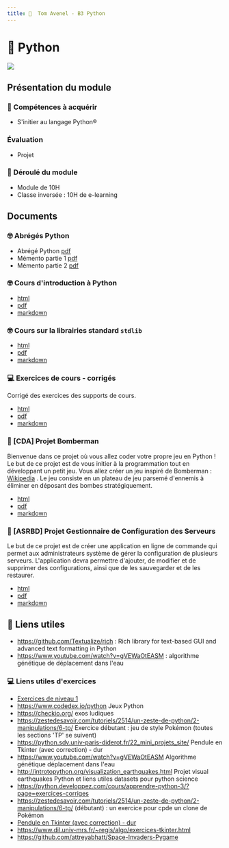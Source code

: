 ```yaml
---
title: 󰌠  Tom Avenel - B3 Python
---
```


# 󰌠  Python

![](/resources/images/cover/python.jpg)

## Présentation du module

### 🎯 Compétences à acquérir
 
- S'initier au langage Python®

### Évaluation

- Projet

### 📅 Déroulé du module

- Module de 10H
- Classe inversée : 10H de e-learning

## Documents

### 🤓 Abrégés Python

- Abrégé Python [pdf](/cours/python/abregepython.pdf)
- Mémento partie 1 [pdf](/cours/python/Partie_1_memento_Python_3.pdf)
- Mémento partie 2 [pdf](/cours/python/Partie_2_memento_Python_3.pdf)

### 🤓 Cours d'introduction à Python

- [html](/cours/python/python-cours-niveau1.html)
- [pdf](/cours/python/python-cours-niveau1.pdf)
- [markdown](/cours/python/python-cours-niveau1.md)

### 🤓 Cours sur la librairies standard `stdlib`

- [html](/cours/python/python-cours-stdlib.html)
- [pdf](/cours/python/python-cours-stdlib.pdf)
- [markdown](/cours/python/python-cours-stdlib.md)

### 💻 Exercices de cours - corrigés

Corrigé des exercices des supports de cours.

- [html](/cours/python/python-exos-cours-corrige.html)
- [pdf](/cours/python/python-exos-cours-corrige.pdf)
- [markdown](/cours/python/python-exos-cours-corrige.md)

### 📌 [CDA] Projet Bomberman

Bienvenue dans ce projet où vous allez coder votre propre jeu en Python ! Le but de ce projet est de vous initier à la programmation tout en développant un petit jeu. Vous allez créer un jeu inspiré de Bomberman : [Wikipedia](https://en.wikipedia.org/wiki/Bomberman) . Le jeu consiste en un plateau de jeu parsemé d'ennemis à éliminer en déposant des bombes stratégiquement.

- [html](/cours/python/python-projet-bomberman.html)
- [pdf](/cours/python/python-projet-bomberman.pdf)
- [markdown](/cours/python/python-projet-bomberman.md)

### 📌 [ASRBD] Projet Gestionnaire de Configuration des Serveurs

Le but de ce projet est de créer une application en ligne de commande qui permet aux administrateurs système de gérer la configuration de plusieurs serveurs. L'application devra permettre d'ajouter, de modifier et de supprimer des configurations, ainsi que de les sauvegarder et de les restaurer.

- [html](/cours/python/python-projet-gestion_configs.html)
- [pdf](/cours/python/python-projet-gestion_configs.pdf)
- [markdown](/cours/python/python-projet-gestion_configs.md)

## 🔗 Liens utiles

- <https://github.com/Textualize/rich> : Rich library for text-based GUI and advanced text formatting in Python
- <https://www.youtube.com/watch?v=gVEWaOtEASM> : algorithme génétique de déplacement dans l'eau

### 💻 Liens utiles d'exercices

- [Exercices de niveau 1](https://supports.uptime-formation.fr/03-python/partie-1/exos-1/)
- <https://www.codedex.io/python> Jeux Python
- <https://checkio.org/> exos ludiques
- <https://zestedesavoir.com/tutoriels/2514/un-zeste-de-python/2-manipulations/6-tp/> Exercice débutant : jeu de style Pokémon (toutes les sections 'TP' se suivent)
- <https://python.sdv.univ-paris-diderot.fr/22_mini_projets_site/> Pendule en Tkinter (avec correction) - dur
- <https://www.youtube.com/watch?v=gVEWaOtEASM> Algorithme génétique déplacement dans l'eau
- <http://introtopython.org/visualization_earthquakes.html> Projet visual earthquakes Python et liens utiles datasets pour python science
- <https://python.developpez.com/cours/apprendre-python-3/?page=exercices-corriges>
- <https://zestedesavoir.com/tutoriels/2514/un-zeste-de-python/2-manipulations/6-tp/> (débutant) : un exercice pour cpde un clone de Pokémon 
- [Pendule en Tkinter (avec correction) - dur](https://python.sdv.univ-paris-diderot.fr/22_mini_projets_site/)
- <https://www.dil.univ-mrs.fr/~regis/algo/exercices-tkinter.html>
- <https://github.com/attreyabhatt/Space-Invaders-Pygame>

